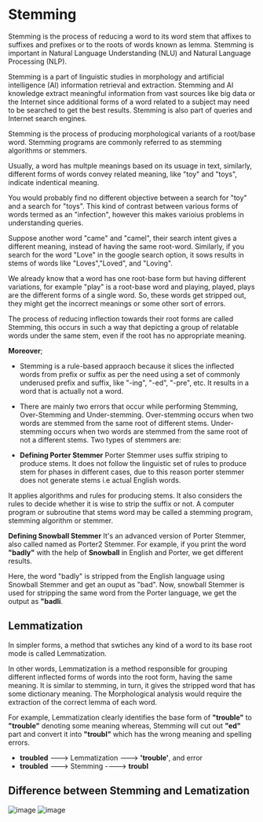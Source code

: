 # Stemming

Stemming is the process of reducing a word to its word stem that affixes to suffixes and prefixes or to the roots of words known as lemma. Stemming is important in Natural Language Understanding (NLU) and Natural Language Processing (NLP).

Stemming is a part of linguistic studies in morphology and artificial intelligence (AI) information retrieval and extraction. Stemming and AI knowledge extract meaningful information from vast sources like big data or the Internet since additional forms of a word related to a subject may need to be searched to get the best results. Stemming is also part of queries and Internet search engines.

Stemming is the process of producing morphological variants of a root/base word. Stemming programs are commonly referred to as stemming algorithms or stemmers.

Usually, a word has multple meanings based on its usuage in text, similarly, different forms of words convey related meaning, like "toy" and "toys", indicate indentical meaning.

You would probably find no different objective between a search for "toy" and a search for "toys". This kind of contrast between various forms of words termed as an "infection", however this makes varioius problems in understanding queries.

Suppose another word "came" and "camel", their search intent gives a different meaning, instead of having the same root-word. Similarly, if you search for the word "Love" in the google search option, it sows results in stems of words like "Loves","Loved", and "Loving".

We already know that a word has one root-base form but having different variations, for example "play" is a root-base word and playing, played, plays are the different forms of a single word. So, these words get stripped out, they might get the incorrect meanings or some other sort of errors.

The process of reducing inflection towards their root forms are called Stemming, this occurs in such a way that depicting a group of relatable words under the same stem, even if the root has no appropriate meaning.

**Moreover**;
- Stemming is a rule-based appraoch because it slices the inflected words from prefix or suffix as per the need using a set of commonly underused prefix and suffix, like "-ing", "-ed", "-pre", etc. It results in a word that is actually not a word.
- There are mainly two errors that occur while performing Stemming, Over-Stemming and Under-stemming. Over-stemming occurs when two words are stemmed from the same root of different stems. Under-stemming occurs when two words are stemmed from the same root of not a different stems. Two types of stemmers are:

- **Defining Porter Stemmer**
Porter Stemmer uses suffix striping to produce stems. It does not follow the linguistic set of rules to produce stem for phases in different cases, due to this reason porter stemmer does not generate stems i.e actual English words.

It applies algorithms and rules for producing stems. It also considers the rules to decide whether it is wise to strip the suffix or not. A computer program or subroutine that stems word may be called a stemming program, stemming algorithm or stemmer.

**Defining Snowball Stemmer**
It's an advanced version of Porter Stemmer, also called named as Porter2 Stemmer.
For example, if you print the word **"badly"** with the help of **Snowball** in English and Porter, we get different results. 

Here, the word "badly" is stripped from the English language using Snowball Stemmer and get an ouput as "bad". Now, snowball Stemmer is used for stripping the same word from the Porter language, we get the output as **"badli**.

## Lemmatization

In simpler forms, a method that swtiches any kind of a word to its base root mode is called Lemmatization.

In other words, Lemmatization is a method responsible for grouping different inflected forms of words into the root form, having the same meaning. It is similar to stemming, in turn, it gives the stripped word that has some dictionary meaning. The Morphological analysis would require the extraction of the correct lemma of each word.

For example, Lemmatization clearly identifies the base form of **"trouble"** to **"trouble"** denoting some meaning whereas, Stemming will cut out **"ed"** part and convert it into **"troubl"** which has the wrong meaning and spelling errors.

- **troubled** ---> Lemmatization ---> **'trouble'**, and error
- **troubled** ---> Stemming ----> **troubl**

## Difference between Stemming and Lematization


![image](https://user-images.githubusercontent.com/23405520/115822278-e226c600-a421-11eb-93d6-3bf070b2b588.png)
![image](https://user-images.githubusercontent.com/23405520/115822295-ebb02e00-a421-11eb-987a-4bc7a2f206e9.png)
